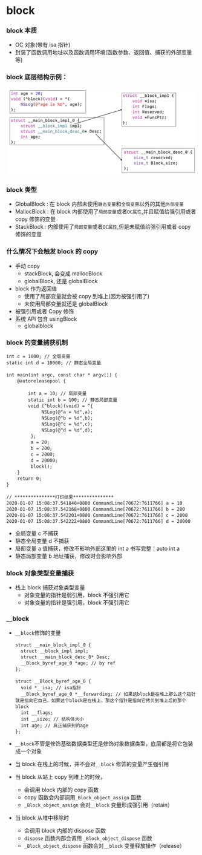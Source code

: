 # block

### block 本质

- OC 对象(带有 isa 指针)
- 封装了函数调用地址以及函数调用环境(函数参数、返回值、捕获的外部变量等)

### block 底层结构示例：
  ![图1](/11Source/block.jpg)

### block 类型

- GlobalBlock : 在 block 内部未使用`静态变量`和`全局变量`以外的其他`外部变量`
- MallocBlock : 在 block 内部使用了`局部变量`或者`OC属性`,并且赋值给强引用或者 copy 修饰的变量
- StackBlock : 内部使用了`局部变量`或者`OC属性`,但是未赋值给强引用或者 copy 修饰的变量

### 什么情况下会触发 block 的 copy

- 手动 copy
  - stackBlock, 会变成 mallocBlock
  - globalBlock, 还是 globalBlock
- block 作为返回值
  - 使用了局部变量就会被 copy 到堆上(因为被强引用了)
  - 未使用局部变量就还是 globalBlock
- 被强引用或者 Copy 修饰
- 系统 API 包含 usingBlock
  - globalblock

### block 的变量捕获机制

```
int c = 1000; // 全局变量
static int d = 10000; // 静态全局变量

int main(int argc, const char * argv[]) {
    @autoreleasepool {

        int a = 10; // 局部变量
        static int b = 100; // 静态局部变量
        void (^block)(void) = ^{
             NSLog(@"a = %d",a);
             NSLog(@"b = %d",b);
             NSLog(@"c = %d",c);
             NSLog(@"d = %d",d);
         };
         a = 20;
         b = 200;
         c = 2000;
         d = 20000;
         block();
    }
    return 0;
}

// ***************打印结果***************
2020-01-07 15:08:37.541840+0800 CommandLine[70672:7611766] a = 10
2020-01-07 15:08:37.542168+0800 CommandLine[70672:7611766] b = 200
2020-01-07 15:08:37.542201+0800 CommandLine[70672:7611766] c = 2000
2020-01-07 15:08:37.542222+0800 CommandLine[70672:7611766] d = 20000
```

- 全局变量 c 不捕获
- 静态全局变量 d 不捕获
- 局部变量 a 值捕获，修改不影响外部这里的 int a 书写完整：auto int a
- 静态局部变量 b 地址捕获，修改时会影响外部

### block 对象类型变量捕获

- 栈上 block 捕获对象类型变量
  - 对象变量的指针是弱引用，block 不强引用它
  - 对象变量的指针是强引用，block 不强引用它

### \_\_block

- `__block`修饰的变量

  ```
  struct __main_block_impl_0 {
  	struct __block_impl impl;
  	struct __main_block_desc_0* Desc;
  	__Block_byref_age_0 *age; // by ref
  };

  struct __Block_byref_age_0 {
  	void *__isa; // isa指针
  	__Block_byref_age_0 *__forwarding; // 如果这block是在堆上那么这个指针就是指向它自己，如果这个block是在栈上，那这个指针是指向它拷贝到堆上后的那个block
  	int __flags;
  	int __size; // 结构体大小
  	int age; // 真正捕获到的age
  };
  ```

- `__block`不管是修饰基础数据类型还是修饰对象数据类型，底层都是将它包装成一个对象
- 当 block 在栈上的时候，并不会对`__block` 修饰的变量产生强引用
- 当 block 从站上 copy 到堆上的时候，
  - 会调用 block 内部的 copy 函数
  - copy 函数会内部调用`_Block_object_assign` 函数
  - `_Block_object_assign` 会对`__block` 变量形成强引用（retain）
- 当 block 从堆中移除时
  - 会调用 block 内部的 dispose 函数
  - `dispose` 函数内部会调用 `_Block_object_dispose` 函数
  - `_Block_object_dispose` 函数会对`__block` 变量释放操作（release）
